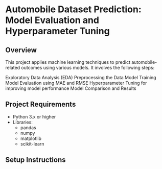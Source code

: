 # Automobile Dataset Prediction: Model Evaluation and Hyperparameter Tuning
## Overview
This project applies machine learning techniques to predict automobile-related outcomes using various models. It involves the following steps:

Exploratory Data Analysis (EDA)
Preprocessing the Data
Model Training
Model Evaluation using MAE and RMSE
Hyperparameter Tuning for improving model performance
Model Comparison and Results

## Project Requirements

- Python 3.x or higher
- Libraries:
  -  pandas
  -  numpy
  -  matplotlib
  -  scikit-learn

## Setup Instructions
